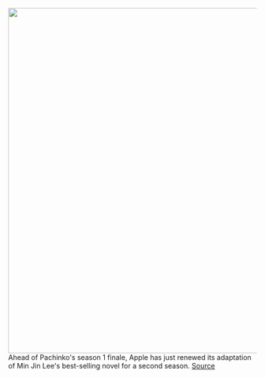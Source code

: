 <img src='https://cdn.vox-cdn.com/thumbor/qbnd4vuboz17krR4sCHt1feBpdw=/0x0:3840x1745/1200x800/filters:focal(1613x566:2227x1180)/cdn.vox-cdn.com/uploads/chorus_image/image/70811216/Pachinko_Photos_010806.0.jpg' width='700px' /><br/>
Ahead of Pachinko's season 1 finale, Apple has just renewed its adaptation of Min Jin Lee's best-selling novel for a second season.
<a href='https://www.theverge.com/2022/4/29/23048824/pachinko-season-two-pickup-soo-hugh-apple-tv-plus'> Source <a/>